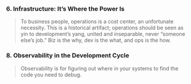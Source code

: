 ### 6. Infrastructure: It’s Where the Power Is

> To business people, operations is a cost center, an unfortunate necessity. This is a historical artifact; operations should be seen as yin to development’s yang, united and inseparable, never “someone else’s job.” Biz is the why, dev is the what, and ops is the how.

### 8. Observability in the Development Cycle

> Observability is for figuring out where in your systems to find the code you need to debug.